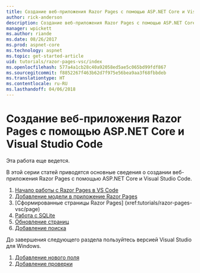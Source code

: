```yaml
---
title: Создание веб-приложения Razor Pages с помощью ASP.NET Core и Visual Studio Code
author: rick-anderson
description: Создание веб-приложения Razor Pages с помощью ASP.NET Core и EF Core.
manager: wpickett
ms.author: riande
ms.date: 08/26/2017
ms.prod: aspnet-core
ms.technology: aspnet
ms.topic: get-started-article
uid: tutorials/razor-pages-vsc/index
ms.openlocfilehash: 577a4a1cb28c40a92058ed5ae5c065bd99fdf867
ms.sourcegitcommit: f8852267f463b62d7f975e56bea9aa3f68fbbdeb
ms.translationtype: HT
ms.contentlocale: ru-RU
ms.lasthandoff: 04/06/2018
---
```

# <a name="create-a-razor-pages-web-app-with-aspnet-core-and-visual-studio-code"></a>Создание веб-приложения Razor Pages с помощью ASP.NET Core и Visual Studio Code

Эта работа еще ведется.

В этой серии статей приводятся основные сведения о создании веб-приложения Razor Pages с помощью ASP.NET Core и Visual Studio Code.

1. [Начало работы с Razor Pages в VS Code](xref:tutorials/razor-pages-vsc/razor-pages-start)
2. [Добавление модели в приложение Razor Pages](xref:tutorials/razor-pages-vsc/model)
3. [Сформированные страницы Razor Pages]         (xref:tutorials/razor-pages-vsc/page)
4. [Работа с SQLite](xref:tutorials/razor-pages-vsc/sql)
5. [Обновление страниц](xref:tutorials/razor-pages-vsc/da1)
6. [Добавление поиска](xref:tutorials/razor-pages-vsc/search)

До завершения следующего раздела пользуйтесь версией Visual Studio для Windows.

1. [Добавление нового поля](xref:tutorials/razor-pages/new-field)
1. [Добавление проверки](xref:tutorials/razor-pages/validation)
